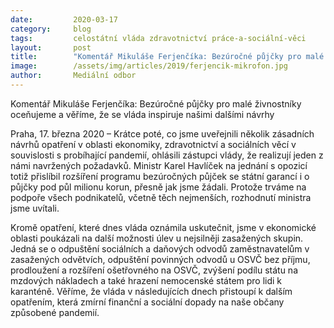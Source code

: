 ```yaml
---
date:         2020-03-17
category:     blog
tags:         celostátní vláda zdravotnictví práce-a-sociální-věci
layout:       post
title:        "Komentář Mikuláše Ferjenčíka: Bezúročné půjčky pro malé živnostníky oceňujeme a věříme, že se vláda inspiruje našimi dalšími návrhy"
image:        /assets/img/articles/2019/ferjencik-mikrofon.jpg
author:       Mediální odbor
--- 
```



Komentář Mikuláše Ferjenčíka: Bezúročné půjčky pro malé živnostníky oceňujeme a věříme, že se vláda inspiruje našimi dalšími návrhy

 

Praha, 17. března 2020 – Krátce poté, co jsme uveřejnili několik zásadních návrhů opatření v oblasti ekonomiky, zdravotnictví a sociálních věcí v souvislosti s probíhající pandemií, ohlásili zástupci vlády, že realizují jeden z námi navržených požadavků. Ministr Karel Havlíček na jednání s opozicí totiž přislíbil rozšíření programu bezúročných půjček se státní garancí i o půjčky pod půl milionu korun, přesně jak jsme žádali. Protože trváme na podpoře všech podnikatelů, včetně těch nejmenších, rozhodnutí ministra jsme uvítali.

 

Kromě opatření, které dnes vláda oznámila uskutečnit, jsme v ekonomické oblasti poukázali na další možnosti úlev u nejsilněji zasažených skupin. Jedná se o odpuštění sociálních a daňových odvodů zaměstnavatelům v zasažených odvětvích, odpuštění povinných odvodů u OSVČ bez příjmu, prodloužení a rozšíření ošetřovného na OSVČ, zvýšení podílu státu na mzdových nákladech a také hrazení nemocenské státem pro lidi k karanténě. Věříme, že vláda v následujících dnech přistoupí k dalším opatřením, která zmírní finanční a sociální dopady na naše občany způsobené pandemií.
